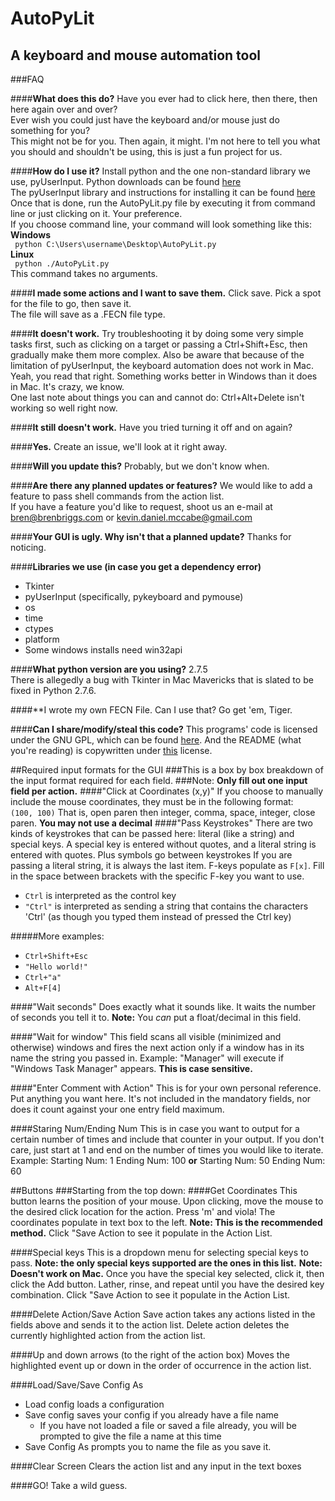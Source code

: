 AutoPyLit
=================  
A keyboard and mouse automation tool  
------------------------------------  
   

###FAQ
  
####**What does this do?**
Have you ever had to click here, then there, then here again over and over?  
Ever wish you could just have the keyboard and/or mouse just do something for you?  
This might not be for you. Then again, it might. I'm not here to tell you what you should and shouldn't be using, this is just a fun project for us.  

####**How do I use it?**
Install python and the one non-standard library we use, pyUserInput. 
Python downloads can be found [here](http://www.python.org/download/)  
The pyUserInput library and instructions for installing it can be found [here](https://github.com/SavinaRoja/PyUserInput)  
Once that is done, run the AutoPyLit.py file by executing it from command line or just clicking on it. Your preference.  
If you choose command line, your command will look something like this:  
**Windows**  
` python C:\Users\username\Desktop\AutoPyLit.py`  
**Linux**  
` python ./AutoPyLit.py`  
This command takes no arguments.  
  
####**I made some actions and I want to save them.**
Click save. Pick a spot for the file to go, then save it.  
The file will save as a .FECN file type.  

####**It doesn't work.**
Try troubleshooting it by doing some very simple tasks first, such as clicking on a target or passing a Ctrl+Shift+Esc, then gradually make them more complex. 
Also be aware that because of the limitation of pyUserInput, the keyboard automation does not work in Mac.  
Yeah, you read that right. Something works better in Windows than it does in Mac. It's crazy, we know.  
One last note about things you can and cannot do: Ctrl+Alt+Delete isn't working so well right now.  

####**It still doesn't work.**
Have you tried turning it off and on again?  

####**Yes.**
Create an issue, we'll look at it right away.
  
####**Will you update this?**
Probably, but we don't know when.  

####**Are there any planned updates or features?** 
We would like to add a feature to pass shell commands from the action list.  
If you have a feature you'd like to request, shoot us an e-mail at bren@brenbriggs.com or kevin.daniel.mccabe@gmail.com  

####**Your GUI is ugly. Why isn't that a planned update?**
Thanks for noticing. 
  
####**Libraries we use (in case you get a dependency error)**  
*    Tkinter
*    pyUserInput (specifically, pykeyboard and pymouse)
*    os
*    time
*    ctypes
*    platform
*    Some windows installs need win32api

####**What python version are you using?**
2.7.5  
There is allegedly a bug with Tkinter in Mac Mavericks that is slated to be fixed in Python 2.7.6. 

####**I wrote my own FECN File. Can I use that? 
Go get 'em, Tiger. 

####**Can I share/modify/steal this code?**
This programs' code is licensed under the GNU GPL, which can be found [here](http://www.gnu.org/copyleft/gpl.txt).
And the README (what you're reading) is copywritten under [this](http://www.gnu.org/copyleft/fdl.txt) license.
  
##Required input formats for the GUI
###This is a box by box breakdown of the input format required for each field.
###Note: **Only fill out one input field per action.**
####"Click at Coordinates (x,y)"
If you choose to manually include the mouse coordinates, they must be in the following format:  
`(100, 100)`
That is, open paren then integer, comma, space, integer, close paren. **You may not use a decimal**
####"Pass Keystrokes"
There are two kinds of keystrokes that can be passed here: literal (like a string) and special keys. 
A special key is entered without quotes, and a literal string is entered with quotes. 
Plus symbols go between keystrokes
If you are passing a literal string, it is always the last item. 
F-keys populate as `F[x]`. Fill in the space between brackets with the specific F-key you want to use. 

*    `Ctrl` is interpreted as the control key
*    `"Ctrl"` is interpreted as sending a string that contains the characters 'Ctrl' (as though you typed them instead of pressed the Ctrl key)

#####More examples:

*    `Ctrl+Shift+Esc`
*    `"Hello world!"`
*    `Ctrl+"a"`
*    `Alt+F[4]`

####"Wait seconds"
Does exactly what it sounds like. It waits the number of seconds you tell it to. 
**Note:** You _can_ put a float/decimal in this field. 

####"Wait for window"
This field scans all visible (minimized and otherwise) windows and fires the next action only if a window has in its name the string you passed in. 
Example: 
"Manager" will execute if "Windows Task Manager" appears. **This is case sensitive.**

####"Enter Comment with Action"
This is for your own personal reference. Put anything you want here. It's not included in the mandatory fields, nor does it count against your one entry field maximum. 

####Staring Num/Ending Num
This is in case you want to output for a certain number of times and include that counter in your output. 
If you don't care, just start at 1 and end on the number of times you would like to iterate. 
Example:
Starting Num: 1
Ending Num:   100
**or**
Starting Num: 50
Ending Num:   60

##Buttons
###Starting from the top down:
####Get Coordinates
This button learns the position of your mouse. Upon clicking, move the mouse to the desired click location for the action. Press 'm' and viola! 
The coordinates populate in text box to the left. **Note: This is the recommended method.**
Click "Save Action to see it populate in the Action List. 

####Special keys
This is a dropdown menu for selecting special keys to pass. 
**Note: the only special keys supported are the ones in this list.**
**Note: Doesn't work on Mac.**
Once you have the special key selected, click it, then click the Add button. Lather, rinse, and repeat until you have the desired key combination. 
Click "Save Action to see it populate in the Action List. 

####Delete Action/Save Action
Save action takes any actions listed in the fields above and sends it to the action list. Delete action deletes the currently highlighted action from the action list. 

####Up and down arrows (to the right of the action box)
Moves the highlighted event up or down in the order of occurrence in the action list. 

####Load/Save/Save Config As
*    Load config loads a configuration
*    Save config saves your config if you already have a file name
     *  If you have not loaded a file or saved a file already, you will be prompted to give the file a name at this time
*    Save Config As prompts you to name the file as you save it. 

####Clear Screen
Clears the action list and any input in the text boxes

####GO!
Take a wild guess.

